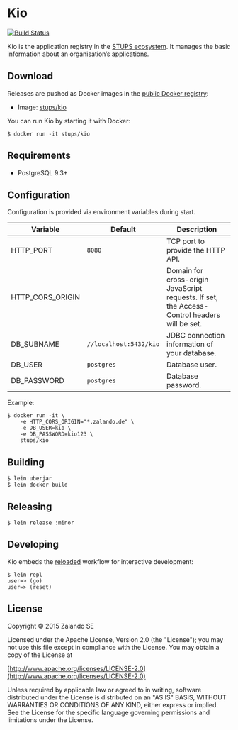 # Kio

[![Build Status](https://travis-ci.org/zalando-stups/kio.svg?branch=main)](https://travis-ci.org/zalando-stups/kio)

Kio is the application registry in the [STUPS ecosystem](http://zalando-stups.github.io). It manages the basic
information about an organisation’s applications.

## Download

Releases are pushed as Docker images in the [public Docker registry](https://registry.hub.docker.com/u/stups/kio/):

* Image: [stups/kio](https://registry.hub.docker.com/u/stups/kio/tags/manage/)

You can run Kio by starting it with Docker:

    $ docker run -it stups/kio

## Requirements

* PostgreSQL 9.3+

## Configuration

Configuration is provided via environment variables during start.

Variable         | Default                | Description
---------------- | ---------------------- | -----------
HTTP_PORT        | `8080`                 | TCP port to provide the HTTP API.
HTTP_CORS_ORIGIN |                        | Domain for cross-origin JavaScript requests. If set, the Access-Control headers will be set.
DB_SUBNAME       | `//localhost:5432/kio` | JDBC connection information of your database.
DB_USER          | `postgres`             | Database user.
DB_PASSWORD      | `postgres`             | Database password.

Example:

```
$ docker run -it \
    -e HTTP_CORS_ORIGIN="*.zalando.de" \
    -e DB_USER=kio \
    -e DB_PASSWORD=kio123 \
    stups/kio
```

## Building

    $ lein uberjar
    $ lein docker build

## Releasing

    $ lein release :minor

## Developing

Kio embeds the [reloaded](http://thinkrelevance.com/blog/2013/06/04/clojure-workflow-reloaded) workflow for interactive
development:

    $ lein repl
    user=> (go)
    user=> (reset)

## License

Copyright © 2015 Zalando SE

Licensed under the Apache License, Version 2.0 (the "License");
you may not use this file except in compliance with the License.
You may obtain a copy of the License at

   [http://www.apache.org/licenses/LICENSE-2.0](http://www.apache.org/licenses/LICENSE-2.0)

Unless required by applicable law or agreed to in writing, software
distributed under the License is distributed on an "AS IS" BASIS,
WITHOUT WARRANTIES OR CONDITIONS OF ANY KIND, either express or implied.
See the License for the specific language governing permissions and
limitations under the License.
